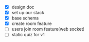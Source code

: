 - [x] design doc
- [x] set up our stack
- [x] base schema
- [x] create room feature
- [ ] users join room feature(web socket)
- [ ] static quiz for v1
